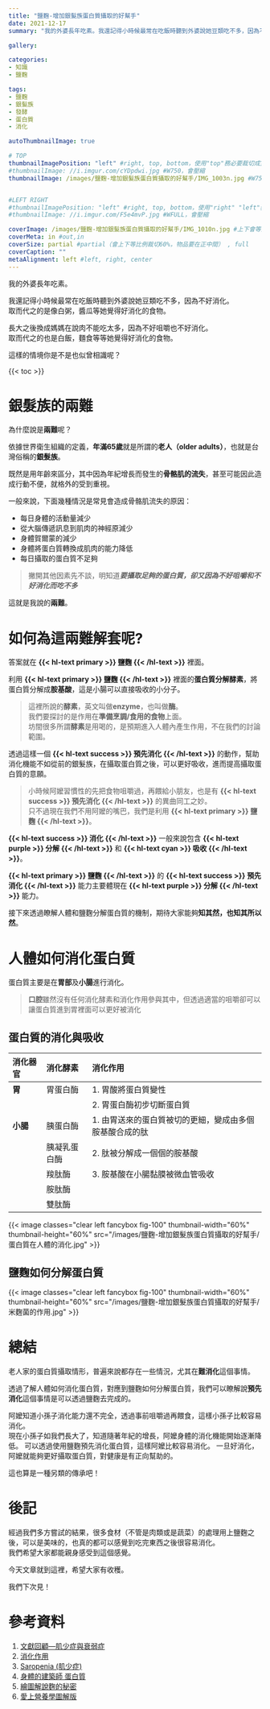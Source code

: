 ```yaml
---
title: "鹽麴-增加銀髮族蛋白質攝取的好幫手"
date: 2021-12-17
summary: "我的外婆長年吃素。我還記得小時候最常在吃飯時聽到外婆說她豆類吃不多，因為不好消化。取而代之的是像白粥，醬瓜等她覺得好消化的食物。..."

gallery: 

categories:
- 知識
- 鹽麴

tags:
- 鹽麴
- 銀髮族
- 發酵
- 蛋白質
- 消化

autoThumbnailImage: true

# TOP
thumbnailImagePosition: "left" #right, top, bottom，使用"top"務必要裁切成寬度750，這樣才會正確顯示，其他用原尺寸即可
#thumbnailImage: //i.imgur.com/cYDpdwi.jpg #W750，會壓縮
thumbnailImage: /images/鹽麴-增加銀髮族蛋白質攝取的好幫手/IMG_1003n.jpg #W750，會壓縮


#LEFT RIGHT
#thumbnailImagePosition: "left" #right, top, bottom，使用"right" "left"務必要裁切成接近正方形，這樣才會正確顯示
#thumbnailImage: //i.imgur.com/F5e4mvP.jpg #WFULL，會壓縮

coverImage: /images/鹽麴-增加銀髮族蛋白質攝取的好幫手/IMG_1010n.jpg #上下會等比例裁切，左右不變，WFULL
coverMeta: in #out,in
coverSize: partial #partial（會上下等比例裁切60%，物品要在正中間） , full
coverCaption: ""
metaAlignment: left #left, right, center
---
```

我的外婆長年吃素。

我還記得小時候最常在吃飯時聽到外婆說她豆類吃不多，因為不好消化。\
取而代之的是像白粥，醬瓜等她覺得好消化的食物。

長大之後換成媽媽在說肉不能吃太多，因為不好咀嚼也不好消化。\
取而代之的也是白飯，麵食等等她覺得好消化的食物。

這樣的情境你是不是也似曾相識呢？
<!--more-->

{{< toc >}}

# 銀髮族的兩難
為什麼說是**兩難**呢？

依據世界衛生組織的定義，**年滿65歲**就是所謂的**老人（older adults）**，也就是台灣俗稱的**銀髮族**。

既然是用年齡來區分，其中因為年紀增長而發生的**骨骼肌的流失**，甚至可能因此造成行動不便，就格外的受到重視。

一般來說，下面幾種情況是常見會造成骨骼肌流失的原因：

- 每日身體的活動量減少
- 從大腦傳遞訊息到肌肉的神經原減少
- 身體賀爾蒙的減少
- 身體將蛋白質轉換成肌肉的能力降低
- 每日攝取的蛋白質不足夠

> 撇開其他因素先不談，明知道***要攝取足夠的蛋白質，卻又因為不好咀嚼和不好消化而吃不多***

這就是我說的**兩難**。

# 如何為這兩難解套呢?
答案就在
**{{< hl-text primary >}}
鹽麴
{{< /hl-text >}}**
裡面。


利用
**{{< hl-text primary >}}
鹽麴
{{< /hl-text >}}**
裡面的**蛋白質分解酵素**，將蛋白質分解成**胺基酸**，這是小腸可以直接吸收的小分子。

> 這裡所說的**酵素**，英文叫做**enzyme**，也叫做**酶**。\
我們要探討的是作用在**準備烹調/食用的食物**上面。\
坊間很多所謂**酵素**是用喝的，是預期進入人體內產生作用，不在我們的討論範圍。



透過這樣一個
**{{< hl-text success >}}
預先消化
{{< /hl-text >}}**
的動作，幫助消化機能不如從前的銀髮族，在攝取蛋白質之後，可以更好吸收，進而提高攝取蛋白質的意願。
> 小時候阿嬤習慣性的先把食物咀嚼過，再餵給小朋友，也是有
**{{< hl-text success >}}
預先消化
{{< /hl-text >}}**
的異曲同工之妙。\
> 只不過現在我們不用阿嬤的嘴巴，我們是利用
**{{< hl-text primary >}}
鹽麴
{{< /hl-text >}}**。

**{{< hl-text success >}}
消化
{{< /hl-text >}}**
一般來說包含
**{{< hl-text purple >}}
分解
{{< /hl-text >}}**
和
**{{< hl-text cyan >}}
吸收
{{< /hl-text >}}**。

**{{< hl-text primary >}}
鹽麴
{{< /hl-text >}}**
的
**{{< hl-text success >}}
預先消化
{{< /hl-text >}}**
能力主要體現在
**{{< hl-text purple >}}
分解
{{< /hl-text >}}**
能力。

接下來透過瞭解人體和鹽麴分解蛋白質的機制，期待大家能夠**知其然，也知其所以然**。

# 人體如何消化蛋白質
蛋白質主要是在**胃部**及**小腸**進行消化。
> **口腔**雖然沒有任何消化酵素和消化作用參與其中，但透過適當的咀嚼卻可以讓蛋白質進到胃裡面可以更好被消化

## 蛋白質的消化與吸收
|消化器官|消化酵素|消化作用|
|:--|:--|:--|
|**胃**|胃蛋白酶|1. 胃酸將蛋白質變性|
|||2. 胃蛋白酶初步切斷蛋白質|
|**小腸**|胰蛋白酶|1. 由胃送來的蛋白質被切的更細，變成由多個胺基酸合成的肽|
||胰凝乳蛋白酶|2. 肽被分解成一個個的胺基酸|
||羧肽酶|3. 胺基酸在小腸黏膜被微血管吸收|
||胺肽酶||
||雙肽酶||

{{< image classes="clear left fancybox fig-100" thumbnail-width="60%" thumbnail-height="60%" src="/images/鹽麴-增加銀髮族蛋白質攝取的好幫手/蛋白質在人體的消化.jpg" >}}

## 鹽麴如何分解蛋白質
{{< image classes="clear left fancybox fig-100" thumbnail-width="60%" thumbnail-height="60%" src="/images/鹽麴-增加銀髮族蛋白質攝取的好幫手/米麴菌的作用.jpg" >}}

# 總結
老人家的蛋白質攝取情形，普遍來說都存在一些情況，尤其在**難消化**這個事情。

透過了解人體如何消化蛋白質，對應到鹽麴如何分解蛋白質，我們可以瞭解說**預先消化**這個事情是可以透過鹽麴去完成的。

阿嬤知道小孫子消化能力還不完全，透過事前咀嚼過再餵食，這樣小孫子比較容易消化。\
現在小孫子如我們長大了，知道隨著年紀的增長，阿嬤身體的消化機能開始逐漸降低。
可以透過使用鹽麴預先消化蛋白質，這樣阿嬤比較容易消化。
一旦好消化，阿嬤就能夠更好攝取蛋白質，對健康是有正向幫助的。

這也算是一種另類的傳承吧！

# 後記
經過我們多方嘗試的結果，很多食材（不管是肉類或是蔬菜）的處理用上鹽麴之後，可以是美味的，也真的都可以感覺到吃完東西之後很容易消化。\
我們希望大家都能親身感受到這個感覺。

今天文章就到這裡，希望大家有收穫。

我們下次見！

# 參考資料
1. [文獻回顧—肌少症與衰弱症](http://www.tsim.org.tw/journal/jour25-3/01.PDF)
2. [消化作用](https://zh.wikipedia.org/wiki/%E6%B6%88%E5%8C%96%E4%BD%9C%E7%94%A8)
3. [Saropenia (肌少症)](https://www.healthline.com/health/sarcopenia#causes)
4. [身體的建築師 蛋白質](http://nutri1.tmu.edu.tw/doc/sieh/a8.pdf)
5. [繪圖解說麴的秘密](https://www.kingstone.com.tw/basic/2014630056076/)
6. [愛上營養學圖解版](https://24h.pchome.com.tw/books/prod/DJAO21-A9008FPNX)